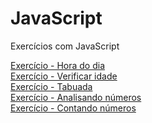 # JavaScript
Exercícios com JavaScript

[Exercício - Hora do dia](https://leeticia-araaujo.github.io/javascript/exercicios/05-hora-do-dia/) <br>
[Exercício - Verificar idade](https://leeticia-araaujo.github.io/javascript/exercicios/06-verificar-idade/) <br>
[Exercício - Tabuada](https://leeticia-araaujo.github.io/javascript/exercicios/07-tabuada/) <br>
[Exercício - Analisando números](https://leeticia-araaujo.github.io/javascript/exercicios/08-analisando-numeros/) <br>
[Exercício - Contando números](https://leeticia-araaujo.github.io/javascript/exercicios/09-contagem/) 
